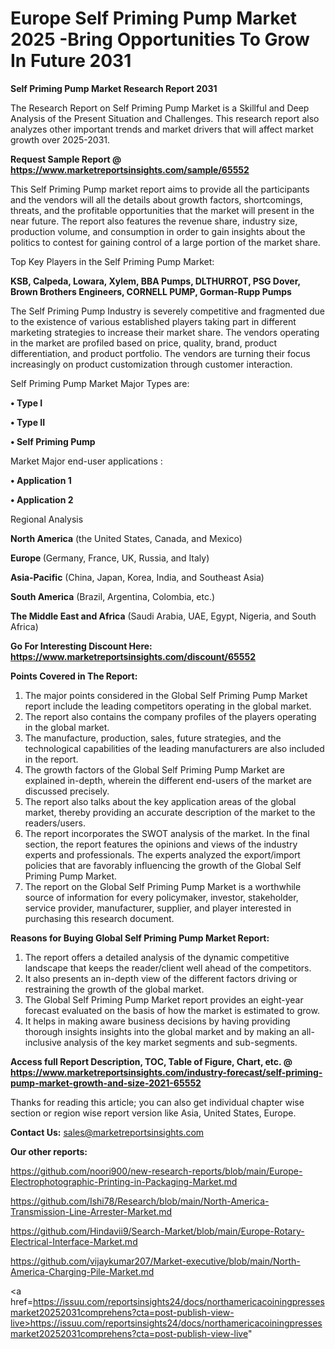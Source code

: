 # Europe Self Priming Pump Market 2025 -Bring Opportunities To Grow In Future 2031

<strong>Self Priming Pump Market Research Report 2031</strong>

The Research Report on Self Priming Pump Market is a Skillful and Deep Analysis of the Present Situation and Challenges. This research report also analyzes other important trends and market drivers that will affect market growth over 2025-2031.

<strong>Request Sample Report @ <a href=https://www.marketreportsinsights.com/sample/65552>https://www.marketreportsinsights.com/sample/65552</a></strong>

This Self Priming Pump market report aims to provide all the participants and the vendors will all the details about growth factors, shortcomings, threats, and the profitable opportunities that the market will present in the near future. The report also features the revenue share, industry size, production volume, and consumption in order to gain insights about the politics to contest for gaining control of a large portion of the market share.

Top Key Players in the Self Priming Pump Market:

<strong>KSB, Calpeda, Lowara, Xylem, BBA Pumps, DLTHURROT, PSG Dover, Brown Brothers Engineers, CORNELL PUMP, Gorman-Rupp Pumps</strong>

The Self Priming Pump Industry is severely competitive and fragmented due to the existence of various established players taking part in different marketing strategies to increase their market share. The vendors operating in the market are profiled based on price, quality, brand, product differentiation, and product portfolio. The vendors are turning their focus increasingly on product customization through customer interaction.

Self Priming Pump Market Major Types are:

<strong>• Type I

• Type II

• Self Priming Pump</strong>

Market Major end-user applications :

<strong>• Application 1

• Application 2</strong>

Regional Analysis

</u><strong><b>North America</b></strong> (the United States, Canada, and Mexico)

<strong><b>Europe </b></strong>(Germany, France, UK, Russia, and Italy)

<strong><b>Asia-Pacific</b></strong> (China, Japan, Korea, India, and Southeast Asia)

<strong><b>South America</b></strong> (Brazil, Argentina, Colombia, etc.)

<strong><b>The Middle East and Africa</b></strong> (Saudi Arabia, UAE, Egypt, Nigeria, and South Africa)

<strong>Go For Interesting Discount Here: <a href=https://www.marketreportsinsights.com/discount/65552>https://www.marketreportsinsights.com/discount/65552</a></strong>

<strong>Points Covered in The Report:</strong>
<ol>
  <li>The major points considered in the Global Self Priming Pump Market report include the leading competitors operating in the global market.</li>
  <li>The report also contains the company profiles of the players operating in the global market.</li>
  <li>The manufacture, production, sales, future strategies, and the technological capabilities of the leading manufacturers are also included in the report.</li>
  <li>The growth factors of the Global Self Priming Pump Market are explained in-depth, wherein the different end-users of the market are discussed precisely.</li>
  <li>The report also talks about the key application areas of the global market, thereby providing an accurate description of the market to the readers/users.</li>
  <li>The report incorporates the SWOT analysis of the market. In the final section, the report features the opinions and views of the industry experts and professionals. The experts analyzed the export/import policies that are favorably influencing the growth of the Global Self Priming Pump Market.</li>
  <li>The report on the Global Self Priming Pump Market is a worthwhile source of information for every policymaker, investor, stakeholder, service provider, manufacturer, supplier, and player interested in purchasing this research document.</li>
</ol>
<strong>Reasons for Buying Global Self Priming Pump Market Report:</strong>

<ol>
  <li>The report offers a detailed analysis of the dynamic competitive landscape that keeps the reader/client well ahead of the competitors.</li>
  <li>It also presents an in-depth view of the different factors driving or restraining the growth of the global market.</li>
  <li>The Global Self Priming Pump Market report provides an eight-year forecast evaluated on the basis of how the market is estimated to grow.</li>
  <li>It helps in making aware business decisions by having providing thorough insights insights into the global market and by making an all-inclusive analysis of the key market segments and sub-segments.</li>
</ol>
<strong>Access full Report Description, TOC, Table of Figure, Chart, etc. @ <a href=https://www.marketreportsinsights.com/industry-forecast/self-priming-pump-market-growth-and-size-2021-65552>https://www.marketreportsinsights.com/industry-forecast/self-priming-pump-market-growth-and-size-2021-65552</a></strong>


Thanks for reading this article; you can also get individual chapter wise section or region wise report version like Asia, United States, Europe.

<strong>Contact Us:</strong>
sales@marketreportsinsights.com

<strong>Our other reports:</strong>

<a href=https://github.com/noori900/new-research-reports/blob/main/Europe-Electrophotographic-Printing-in-Packaging-Market.md>https://github.com/noori900/new-research-reports/blob/main/Europe-Electrophotographic-Printing-in-Packaging-Market.md</a>

<a href=https://github.com/Ishi78/Research/blob/main/North-America-Transmission-Line-Arrester-Market.md>https://github.com/Ishi78/Research/blob/main/North-America-Transmission-Line-Arrester-Market.md</a>

<a href=https://github.com/Hindavii9/Search-Market/blob/main/Europe-Rotary-Electrical-Interface-Market.md>https://github.com/Hindavii9/Search-Market/blob/main/Europe-Rotary-Electrical-Interface-Market.md</a>

<a href=https://github.com/vijaykumar207/Market-executive/blob/main/North-America-Charging-Pile-Market.md>https://github.com/vijaykumar207/Market-executive/blob/main/North-America-Charging-Pile-Market.md</a>

<a href=https://issuu.com/reportsinsights24/docs/northamericacoiningpressesmarket20252031comprehens?cta=post-publish-view-live>https://issuu.com/reportsinsights24/docs/northamericacoiningpressesmarket20252031comprehens?cta=post-publish-view-live</a>"
